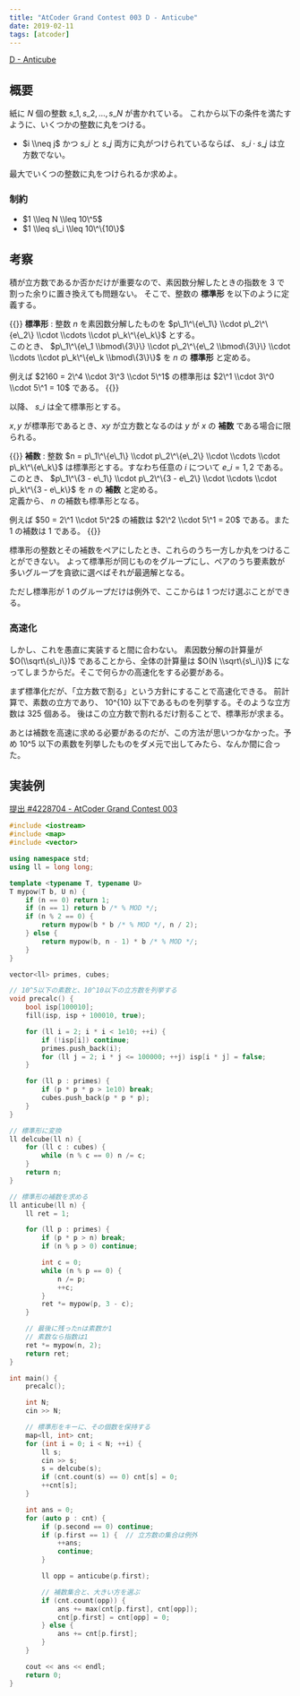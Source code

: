 ```yaml
---
title: "AtCoder Grand Contest 003 D - Anticube"
date: 2019-02-11
tags: [atcoder]
---
```


[D - Anticube](https://atcoder.jp/contests/agc003/tasks/agc003_d)

## 概要

紙に $N$ 個の整数 $s\_1, s\_2, \dots, s\_N$ が書かれている。
これから以下の条件を満たすように、いくつかの整数に丸をつける。

- $i \\neq j$ かつ $s\_i$ と $s\_j$ 両方に丸がつけられているならば、 $s\_i \cdot s\_j$ は立方数でない。

最大でいくつの整数に丸をつけられるか求めよ。

### 制約

- $1 \\leq N \\leq 10\^5$
- $1 \\leq s\_i \\leq 10\^\{10\}$

## 考察

積が立方数であるか否かだけが重要なので、素因数分解したときの指数を 3 で割った余りに置き換えても問題ない。
そこで、整数の **標準形** を以下のように定義する。

{{<framed>}}
**標準形**
: 整数 $n$ を素因数分解したものを $p\_1\^\{e\_1\} \\cdot p\_2\^\{e\_2\} \\cdot \\cdots \\cdot p\_k\^\{e\_k\}$ とする。  
このとき、 $p\_1\^\{e\_1 \\bmod\{3\}\} \\cdot p\_2\^\{e\_2 \\bmod\{3\}\} \\cdot \\cdots \\cdot p\_k\^\{e\_k \\bmod\{3\}\}$ を $n$ の **標準形** と定める。

例えば $2160 = 2\^4 \\cdot 3\^3 \\cdot 5\^1$ の標準形は $2\^1 \\cdot 3\^0 \\cdot 5\^1 = 10$ である。
{{</framed>}}

以降、 $s\_i$ は全て標準形とする。

$x, y$ が標準形であるとき、$xy$ が立方数となるのは $y$ が $x$ の **補数** である場合に限られる。

{{<framed>}}
**補数**
: 整数 $n = p\_1\^\{e\_1\} \\cdot p\_2\^\{e\_2\} \\cdot \\cdots \\cdot p\_k\^\{e\_k\}$ は標準形とする。すなわち任意の $i$ について $e\_i = 1, 2$ である。
このとき、 $p\_1\^\{3 - e\_1\} \\cdot p\_2\^\{3 - e\_2\} \\cdot \\cdots \\cdot p\_k\^\{3 - e\_k\}$ を $n$ の **補数** と定める。  
定義から、 $n$ の補数も標準形となる。

例えば $50 = 2\^1 \\cdot 5\^2$ の補数は $2\^2 \\cdot 5\^1 = 20$ である。また $1$ の補数は $1$ である。
{{</framed>}}

標準形の整数とその補数をペアにしたとき、これらのうち一方しか丸をつけることができない。
よって標準形が同じものをグループにし、ペアのうち要素数が多いグループを貪欲に選べばそれが最適解となる。

ただし標準形が $1$ のグループだけは例外で、ここからは 1 つだけ選ぶことができる。

### 高速化

しかし、これを愚直に実装すると間に合わない。
素因数分解の計算量が $O(\\sqrt\{s\_i\})$ であることから、全体の計算量は $O(N \\sqrt\{s\_i\})$ になってしまうからだ。そこで何らかの高速化をする必要がある。

まず標準化だが、「立方数で割る」という方針にすることで高速化できる。
前計算で、素数の立方であり、 $10\^\{10\}$ 以下であるものを列挙する。そのような立方数は $325$ 個ある。
後はこの立方数で割れるだけ割ることで、標準形が求まる。

あとは補数を高速に求める必要があるのだが、この方法が思いつかなかった。予め $10\^5$ 以下の素数を列挙したものをダメ元で出してみたら、なんか間に合った。

## 実装例

[提出 #4228704 - AtCoder Grand Contest 003](https://atcoder.jp/contests/agc003/submissions/4228704)

```cpp
#include <iostream>
#include <map>
#include <vector>

using namespace std;
using ll = long long;

template <typename T, typename U>
T mypow(T b, U n) {
    if (n == 0) return 1;
    if (n == 1) return b /* % MOD */;
    if (n % 2 == 0) {
        return mypow(b * b /* % MOD */, n / 2);
    } else {
        return mypow(b, n - 1) * b /* % MOD */;
    }
}

vector<ll> primes, cubes;

// 10^5以下の素数と、10^10以下の立方数を列挙する
void precalc() {
    bool isp[100010];
    fill(isp, isp + 100010, true);

    for (ll i = 2; i * i < 1e10; ++i) {
        if (!isp[i]) continue;
        primes.push_back(i);
        for (ll j = 2; i * j <= 100000; ++j) isp[i * j] = false;
    }

    for (ll p : primes) {
        if (p * p * p > 1e10) break;
        cubes.push_back(p * p * p);
    }
}

// 標準形に変換
ll delcube(ll n) {
    for (ll c : cubes) {
        while (n % c == 0) n /= c;
    }
    return n;
}

// 標準形の補数を求める
ll anticube(ll n) {
    ll ret = 1;

    for (ll p : primes) {
        if (p * p > n) break;
        if (n % p > 0) continue;

        int c = 0;
        while (n % p == 0) {
            n /= p;
            ++c;
        }
        ret *= mypow(p, 3 - c);
    }

    // 最後に残ったnは素数か1
    // 素数なら指数は1
    ret *= mypow(n, 2);
    return ret;
}

int main() {
    precalc();

    int N;
    cin >> N;

    // 標準形をキーに、その個数を保持する
    map<ll, int> cnt;
    for (int i = 0; i < N; ++i) {
        ll s;
        cin >> s;
        s = delcube(s);
        if (cnt.count(s) == 0) cnt[s] = 0;
        ++cnt[s];
    }

    int ans = 0;
    for (auto p : cnt) {
        if (p.second == 0) continue;
        if (p.first == 1) {  // 立方数の集合は例外
            ++ans;
            continue;
        }

        ll opp = anticube(p.first);

        // 補数集合と、大きい方を選ぶ
        if (cnt.count(opp)) {
            ans += max(cnt[p.first], cnt[opp]);
            cnt[p.first] = cnt[opp] = 0;
        } else {
            ans += cnt[p.first];
        }
    }

    cout << ans << endl;
    return 0;
}

```

